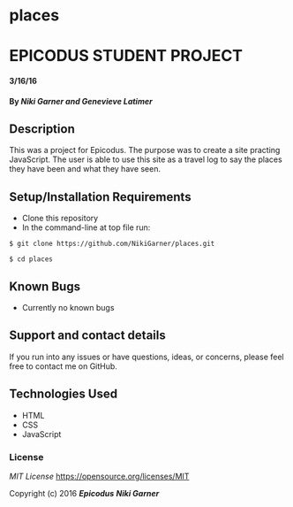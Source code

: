 # places
# EPICODUS STUDENT PROJECT


#### 3/16/16

#### By _**Niki Garner and Genevieve Latimer**_

## Description
This was a project for Epicodus. The purpose was to create a site practing JavaScript. The user is able to use this site as a travel log to say the places they have been and what they have seen.
## Setup/Installation Requirements

* Clone this repository
* In the command-line at top file run:
```
$ git clone https://github.com/NikiGarner/places.git
```
```
$ cd places
```

## Known Bugs

* Currently no known bugs

## Support and contact details

If you run into any issues or have questions, ideas, or concerns, please feel free to contact me on GitHub.

## Technologies Used

* HTML
* CSS
* JavaScript


### License

*MIT License*
<a href="https://opensource.org/licenses/MIT">https://opensource.org/licenses/MIT</a>

Copyright (c) 2016 **_Epicodus_**  **_Niki Garner_**

